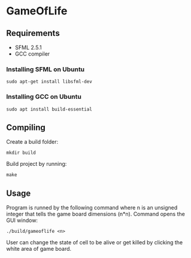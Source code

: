 # GameOfLife

## Requirements

- SFML 2.5.1
- GCC compiler

### Installing SFML on Ubuntu

`sudo apt-get install libsfml-dev`

### Installing GCC on Ubuntu

`sudo apt install build-essential`

## Compiling

Create a build folder:

`mkdir build`

Build project by running:

`make`


## Usage

Program is runned by the following command where n is an unsigned integer that tells the game board dimensions (n*n). Command opens the GUI window:

`./build/gameoflife <n>`

User can change the state of cell to be alive or get killed by clicking the white area of game board.

